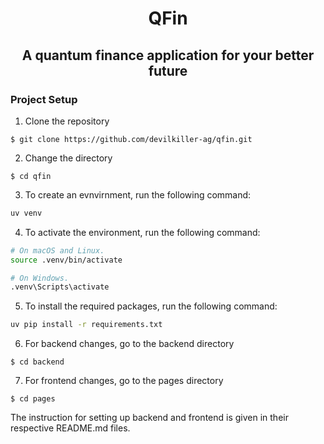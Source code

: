 <h1 style='text-align: center;'>QFin</h1>
<h2 style='text-align: center;'>A quantum finance application for your better future</h2>

<h3>Project Setup</h3>

1. Clone the repository
```
$ git clone https://github.com/devilkiller-ag/qfin.git
```
2. Change the directory
```
$ cd qfin
```

3. To create an evnvirnment, run the following command:
```bash
uv venv
```
4. To activate the environment, run the following command:
```bash
# On macOS and Linux.
source .venv/bin/activate

# On Windows.
.venv\Scripts\activate
```
5. To install the required packages, run the following command:
```bash
uv pip install -r requirements.txt
```

6. For backend changes, go to the backend directory
```
$ cd backend
```
7. For frontend changes, go to the pages directory
```
$ cd pages
```

The instruction for setting up backend and frontend is given in their respective README.md files.
